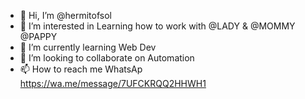 - 👋 Hi, I’m @hermitofsol
- 👀 I’m interested in Learning how to work with @LADY & @MOMMY @PAPPY
- 🌱 I’m currently learning Web Dev
- 💞️ I’m looking to collaborate on Automation
- 📫 How to reach me WhatsAp https://wa.me/message/7UFCKRQQ2HHWH1 

<!---
hermitofsol/hermitofsol is a ✨ special ✨ repository because its `README.md` (this file) appears on your GitHub profile.
You can click the Preview link to take a look at your changes.
--->
